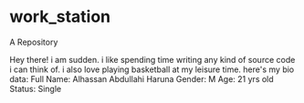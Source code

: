 # work_station
A Repository

Hey there! i am sudden.
i like spending time writing any kind of source code i can think of.
i also love playing basketball at my leisure time.
here's my bio data:
  Full Name: Alhassan Abdullahi Haruna
  Gender: M
  Age: 21 yrs old
  Status: Single
  
